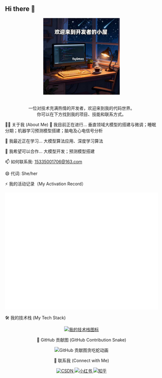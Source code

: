 ## Hi there 👋
<div align="center">

<!-- 欢迎图片 -->

<img src="https://github.com/fsylmxx/fsylmxx/blob/main/assets/welcome-banner.jpg" alt="一个欢迎图片"  width="50%"/>

<br/>
<br/>

<!-- 简介 -->

<p>
一位对技术充满热情的开发者，欢迎来到我的代码世界。
<br/>
你可以在下方找到我的项目、技能和联系方式。
</p>
</div>

👨‍💻 关于我 (About Me)
🔭 我目前正在进行...  垂直领域大模型的搭建与微调；睡眠分期；机器学习预测模型搭建；脑电及心电信号分析

🌱 我最近正在学习... 大模型算法应用、深度学习算法

👯 我希望可以合作... 大模型开发；预测模型搭建

📫 如何联系我: 15335001706@163.com

😄 代词: She/her

⚡ 我的活动记录（My Activation Record）

<div align="center">
  <img src="https://raw.githubusercontent.com/fsylmxx/fsylmxx/main/github-metrics.svg" alt="Metrics" />
</div>

🛠️ 我的技术栈 (My Tech Stack)
<p align="center">
  <!-- 这里列出你掌握的技术图标，可以去 https://skillicons.dev/ 寻找更多图标 -->
  <a href="https://skillicons.dev">
    <img src="https://skillicons.dev/icons?i=js,html,py,mysql,linux,git&perline=7" alt="我的技术栈图标"/>
  </a>
</p>

<div align="center">

🐍 GitHub 贡献图 (GitHub Contribution Snake)
<div align="center">
<!-- 贡献图贪吃蛇动画 -->
<img src="https://www.google.com/search?q=https://github.com/fsylmxx/fsylmxx/blob/output/github-contribution-grid-snake.svg" alt="GitHub 贡献图贪吃蛇动画"/>
</div>

🔗 联系我 (Connect with Me)
<p align="center">
  <!-- 
    👇 重要：请将下面的知乎占位符链接替换成你自己的真实链接！
  -->

  <!-- CSDN 博客 -->
  <a href="https://blog.csdn.net/xixixiaojie" target="_blank">
    <img src="https://img.shields.io/badge/CSDN-溪溪小姐-red?style=for-the-badge&logo=CSDN&logoColor=white" alt="CSDN"/>
  </a>
  
  <!-- 小红书 -->
  <a href="https://www.xiaohongshu.com/user/profile/5c97793c00000000180211a7" target="_blank">
    <img src="https://img.shields.io/badge/小红书-我不撕嘴皮-FF2442?style=for-the-badge&logo=xiaohongshu&logoColor=white" alt="小红书"/>
  </a>
  
  <!-- 知乎 -->
  <a href="https://www.zhihu.com/people/your-zhihu-id" target="_blank">
    <!-- 👆 把这里的 "your-zhihu-id" 换成你的知乎ID -->
    <img src="https://img.shields.io/badge/%E7%9F%A5%E4%B9%8E-0084FF?style=for-the-badge&logo=zhihu&logoColor=white" alt="知乎"/>
  </a>
</p>

